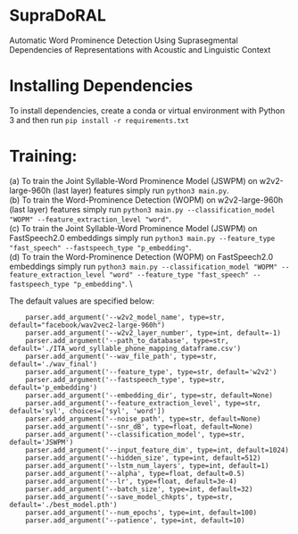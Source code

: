 # SupraDoRAL
Automatic Word Prominence Detection Using Suprasegmental Dependencies of Representations with Acoustic and Linguistic Context

# Installing Dependencies
To install dependencies, create a conda or virtual environment with Python 3 and then run ```pip install -r requirements.txt```

# Training:
(a) To train the Joint Syllable-Word Prominence Model (JSWPM) on w2v2-large-960h (last layer) features simply run ```python3 main.py```. \
(b) To train the Word-Prominence Detection (WOPM) on w2v2-large-960h (last layer) features simply run ```python3 main.py --classification_model "WOPM" --feature_extraction_level "word"```. \
(c) To train the Joint Syllable-Word Prominence Model (JSWPM) on FastSpeech2.0 embeddings simply run ```python3 main.py --feature_type "fast_speech" --fastspeech_type "p_embedding"```. \
(d) To train the Word-Prominence Detection (WOPM) on FastSpeech2.0 embeddings simply run ```python3 main.py --classification_model "WOPM" --feature_extraction_level "word" --feature_type "fast_speech" --fastspeech_type "p_embedding"```. \

The default values are specified below:
```
    parser.add_argument('--w2v2_model_name', type=str, default="facebook/wav2vec2-large-960h")
    parser.add_argument('--w2v2_layer_number', type=int, default=-1)
    parser.add_argument('--path_to_database', type=str, default='./ITA_word_syllable_phone_mapping_dataframe.csv')
    parser.add_argument('--wav_file_path', type=str, default='./wav_final')
    parser.add_argument('--feature_type', type=str, default='w2v2')
    parser.add_argument('--fastspeech_type', type=str, default='p_embedding')
    parser.add_argument('--embedding_dir', type=str, default=None)
    parser.add_argument('--feature_extraction_level', type=str, default='syl', choices=['syl', 'word'])
    parser.add_argument('--noise_path', type=str, default=None)
    parser.add_argument('--snr_dB', type=float, default=None)
    parser.add_argument('--classification_model', type=str, default='JSWPM')
    parser.add_argument('--input_feature_dim', type=int, default=1024)
    parser.add_argument('--hidden_size', type=int, default=512)
    parser.add_argument('--lstm_num_layers', type=int, default=1)
    parser.add_argument('--alpha', type=float, default=0.5)
    parser.add_argument('--lr', type=float, default=3e-4)
    parser.add_argument('--batch_size', type=int, default=32)
    parser.add_argument('--save_model_chkpts', type=str, default='./best_model.pth')
    parser.add_argument('--num_epochs', type=int, default=100)
    parser.add_argument('--patience', type=int, default=10)
```
